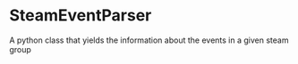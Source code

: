 # SteamEventParser
A python class that yields the information about the events in a given steam group
